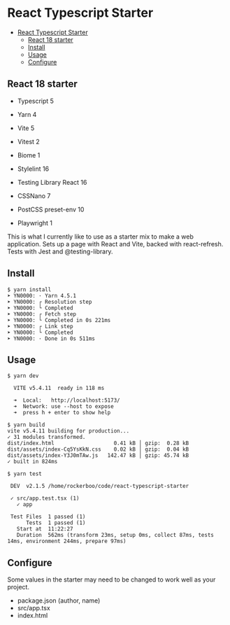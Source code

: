 # React Typescript Starter

<!--toc:start-->
- [React Typescript Starter](#react-typescript-starter)
  - [React 18 starter](#react-18-starter)
  - [Install](#install)
  - [Usage](#usage)
  - [Configure](#configure)
<!--toc:end-->

## React 18 starter

- Typescript 5
- Yarn 4
- Vite 5
- Vitest 2
- Biome 1
- Stylelint 16
- Testing Library React 16

- CSSNano 7
- PostCSS preset-env 10
- Playwright 1

This is what I currently like to use as a starter mix to make a web application. Sets up a page with React and Vite, backed with react-refresh. Tests with Jest and @testing-library.

## Install

```
$ yarn install
➤ YN0000: · Yarn 4.5.1
➤ YN0000: ┌ Resolution step
➤ YN0000: └ Completed
➤ YN0000: ┌ Fetch step
➤ YN0000: └ Completed in 0s 221ms
➤ YN0000: ┌ Link step
➤ YN0000: └ Completed
➤ YN0000: · Done in 0s 511ms
```

## Usage

```
$ yarn dev

  VITE v5.4.11  ready in 118 ms

  ➜  Local:   http://localhost:5173/
  ➜  Network: use --host to expose
  ➜  press h + enter to show help
```

```
$ yarn build
vite v5.4.11 building for production...
✓ 31 modules transformed.
dist/index.html                   0.41 kB │ gzip:  0.28 kB
dist/assets/index-Cq5YsKkN.css    0.02 kB │ gzip:  0.04 kB
dist/assets/index-Y3J0mTAw.js   142.47 kB │ gzip: 45.74 kB
✓ built in 824ms
```

```
$ yarn test

 DEV  v2.1.5 /home/rockerboo/code/react-typescript-starter

 ✓ src/app.test.tsx (1)
   ✓ app

 Test Files  1 passed (1)
      Tests  1 passed (1)
   Start at  11:22:27
   Duration  562ms (transform 23ms, setup 0ms, collect 87ms, tests 14ms, environment 244ms, prepare 97ms)
```


## Configure

Some values in the starter may need to be changed to work well as your project.

- package.json (author, name)
- src/app.tsx
- index.html
